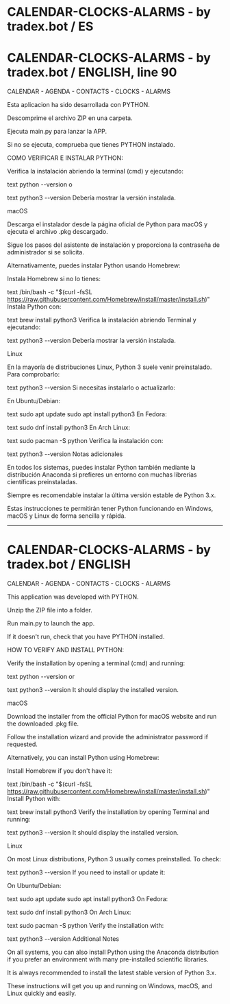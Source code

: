 # CALENDAR-CLOCKS-ALARMS - by tradex.bot  / ES

# CALENDAR-CLOCKS-ALARMS - by tradex.bot  / ENGLISH, line 90


CALENDAR - AGENDA - CONTACTS - CLOCKS - ALARMS

Esta aplicacion ha sido desarrollada con PYTHON.

Descomprime el archivo ZIP en una carpeta.

Ejecuta main.py para lanzar la APP.

Si no se ejecuta, comprueba que tienes PYTHON instalado.


COMO VERIFICAR E INSTALAR PYTHON:

Verifica la instalación abriendo la terminal (cmd) y ejecutando:

text
python --version
o

text
python3 --version
Debería mostrar la versión instalada.

macOS

Descarga el instalador desde la página oficial de Python para macOS y ejecuta el archivo .pkg descargado.

Sigue los pasos del asistente de instalación y proporciona la contraseña de administrador si se solicita.

Alternativamente, puedes instalar Python usando Homebrew:

Instala Homebrew si no lo tienes:

text
/bin/bash -c "$(curl -fsSL https://raw.githubusercontent.com/Homebrew/install/master/install.sh)"
Instala Python con:

text
brew install python3
Verifica la instalación abriendo Terminal y ejecutando:

text
python3 --version
Debería mostrar la versión instalada.

Linux

En la mayoría de distribuciones Linux, Python 3 suele venir preinstalado. Para comprobarlo:

text
python3 --version
Si necesitas instalarlo o actualizarlo:

En Ubuntu/Debian:

text
sudo apt update
sudo apt install python3
En Fedora:

text
sudo dnf install python3
En Arch Linux:

text
sudo pacman -S python
Verifica la instalación con:

text
python3 --version
Notas adicionales

En todos los sistemas, puedes instalar Python también mediante la distribución Anaconda si prefieres un entorno con muchas librerías científicas preinstaladas.

Siempre es recomendable instalar la última versión estable de Python 3.x.

Estas instrucciones te permitirán tener Python funcionando en Windows, macOS y Linux de forma sencilla y rápida.



-----------------------------------------------------------------------------------------------------------------------------------------------------------------------------------------



# CALENDAR-CLOCKS-ALARMS - by tradex.bot  / ENGLISH

CALENDAR - AGENDA - CONTACTS - CLOCKS - ALARMS

This application was developed with PYTHON.

Unzip the ZIP file into a folder.

Run main.py to launch the app.

If it doesn't run, check that you have PYTHON installed.

HOW TO VERIFY AND INSTALL PYTHON:

Verify the installation by opening a terminal (cmd) and running:

text
python --version
or

text
python3 --version
It should display the installed version.

macOS

Download the installer from the official Python for macOS website and run the downloaded .pkg file.

Follow the installation wizard and provide the administrator password if requested.

Alternatively, you can install Python using Homebrew:

Install Homebrew if you don't have it:

text
/bin/bash -c "$(curl -fsSL https://raw.githubusercontent.com/Homebrew/install/master/install.sh)"
Install Python with:

text
brew install python3
Verify the installation by opening Terminal and running:

text
python3 --version
It should display the installed version.

Linux

On most Linux distributions, Python 3 usually comes preinstalled. To check:

text
python3 --version
If you need to install or update it:

On Ubuntu/Debian:

text
sudo apt update
sudo apt install python3
On Fedora:

text
sudo dnf install python3
On Arch Linux:

text
sudo pacman -S python
Verify the installation with:

text
python3 --version
Additional Notes

On all systems, you can also install Python using the Anaconda distribution if you prefer an environment with many pre-installed scientific libraries.

It is always recommended to install the latest stable version of Python 3.x.

These instructions will get you up and running on Windows, macOS, and Linux quickly and easily.
